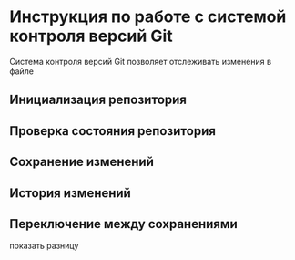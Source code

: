 # Инструкция по работе с системой контроля версий Git

Система контроля версий Git позволяет отслеживать изменения в файле

## Инициализация репозитория

## Проверка состояния репозитория



## Сохранение изменений

## История изменений

## Переключение между сохранениями

показать разницу